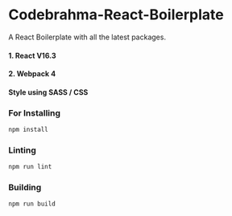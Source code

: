 # Codebrahma-React-Boilerplate

A React Boilerplate with all the latest packages.

#### 1. React V16.3

#### 2. Webpack 4

#### Style using SASS / CSS

### For Installing

```javascript
npm install
```

### Linting

```javascript
npm run lint
```

### Building

```javascript
npm run build
```





